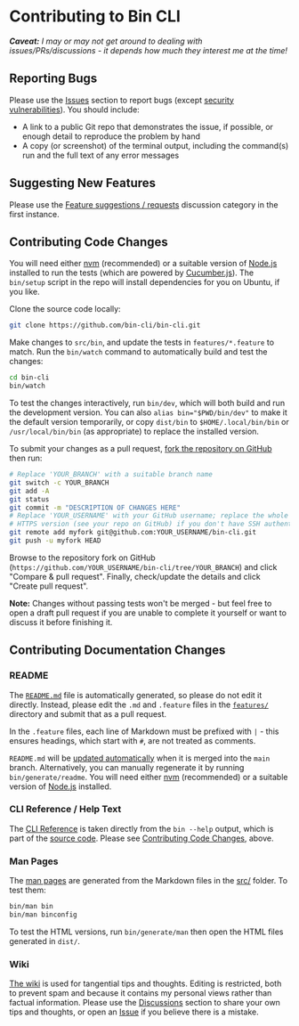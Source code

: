 # Contributing to Bin CLI

***Caveat:** I may or may not get around to dealing with issues/PRs/discussions - it depends how much they interest me at the time!*

## Reporting Bugs

Please use the [Issues](https://github.com/bin-cli/bin-cli/issues) section to report bugs (except [security vulnerabilities](SECURITY.md)). You should include:

- A link to a public Git repo that demonstrates the issue, if possible, or enough detail to reproduce the problem by hand
- A copy (or screenshot) of the terminal output, including the command(s) run and the full text of any error messages

## Suggesting New Features

Please use the [Feature suggestions / requests](https://github.com/bin-cli/bin-cli/discussions/categories/feature-suggestions-requests) discussion category in the first instance.

## Contributing Code Changes

You will need either [nvm](https://github.com/nvm-sh/nvm) (recommended) or a suitable version of [Node.js](https://nodejs.org/) installed to run the tests (which are powered by [Cucumber.js](https://cucumber.io/docs/installation/javascript/)). The `bin/setup` script in the repo will install dependencies for you on Ubuntu, if you like.

Clone the source code locally:

```bash
git clone https://github.com/bin-cli/bin-cli.git
```

Make changes to `src/bin`, and update the tests in `features/*.feature` to match. Run the `bin/watch` command to automatically build and test the changes:

```bash
cd bin-cli
bin/watch
```

To test the changes interactively, run `bin/dev`, which will both build and run the development version. You can also `alias bin="$PWD/bin/dev"` to make it the default version temporarily, or copy `dist/bin` to `$HOME/.local/bin/bin` or `/usr/local/bin/bin` (as appropriate) to replace the installed version.

To submit your changes as a pull request, [fork the repository on GitHub](https://github.com/bin-cli/bin-cli/fork) then run:

```bash
# Replace 'YOUR_BRANCH' with a suitable branch name
git switch -c YOUR_BRANCH
git add -A
git status
git commit -m "DESCRIPTION OF CHANGES HERE"
# Replace 'YOUR_USERNAME' with your GitHub username; replace the whole URL with the
# HTTPS version (see your repo on GitHub) if you don't have SSH authentication set up
git remote add myfork git@github.com:YOUR_USERNAME/bin-cli.git
git push -u myfork HEAD
```

Browse to the repository fork on GitHub (`https://github.com/YOUR_USERNAME/bin-cli/tree/YOUR_BRANCH`) and click "Compare & pull request". Finally, check/update the details and click "Create pull request".

**Note:** Changes without passing tests won't be merged - but feel free to open a draft pull request if you are unable to complete it yourself or want to discuss it before finishing it.

## Contributing Documentation Changes

### README

The [`README.md`](README.md) file is automatically generated, so please do not edit it directly. Instead, please edit the `.md` and `.feature` files in the [`features/`](features/) directory and submit that as a pull request.

In the `.feature` files, each line of Markdown must be prefixed with `|` - this ensures headings, which start with `#`, are not treated as comments.

`README.md` will be [updated automatically](.github/workflows/update-readme.yml) when it is merged into the `main` branch. Alternatively, you can manually regenerate it by running `bin/generate/readme`. You will need either [nvm](https://github.com/nvm-sh/nvm) (recommended) or a suitable version of [Node.js](https://nodejs.org/) installed.

### CLI Reference / Help Text

The [CLI Reference](README.md#cli-reference) is taken directly from the `bin --help` output, which is part of the [source code](src/bin). Please see [Contributing Code Changes](#contributing-code-changes), above.

### Man Pages

The [man pages](https://bin-cli.github.io/bin-cli/bin.1.html) are generated from the Markdown files in the [src/](src/) folder. To test them:

```bash
bin/man bin
bin/man binconfig
```

To test the HTML versions, run `bin/generate/man` then open the HTML files generated in `dist/`.

### Wiki

[The wiki](https://github.com/bin-cli/bin-cli/wiki) is used for tangential tips and thoughts. Editing is restricted, both to prevent spam and because it contains my personal views rather than factual information. Please use the [Discussions](https://github.com/bin-cli/bin-cli/discussions) section to share your own tips and thoughts, or open an [Issue](https://github.com/bin-cli/bin-cli/issues) if you believe there is a mistake.
